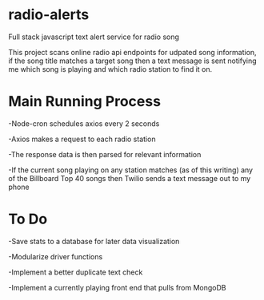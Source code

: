# radio-alerts
Full stack javascript text alert service for radio song

This project scans online radio api endpoints for udpated song information, if the song title matches a target song then a text message is sent notifying me which song is playing and which radio station to find it on.

# Main Running Process

-Node-cron schedules axios every 2 seconds

-Axios makes a request to each radio station

-The response data is then parsed for relevant information

-If the current song playing on any station matches (as of this writing) any of the Billboard Top 40 songs then Twilio sends a text message out to my phone

# To Do

-Save stats to a database for later data visualization

-Modularize driver functions

-Implement a better duplicate text check

-Implement a currently playing front end that pulls from MongoDB
